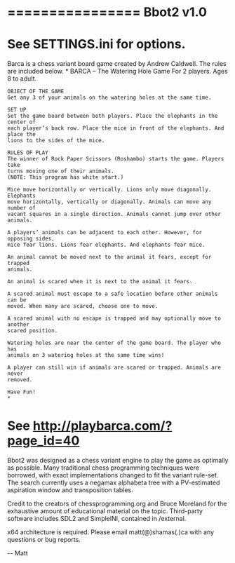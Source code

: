 ================
Bbot2 v1.0
================

See SETTINGS.ini for options.
================

Barca is a chess variant board game created by Andrew Caldwell. The rules are included
below.
	*
	BARCA – The Watering Hole Game
	For 2 players. Ages 8 to adult.

	OBJECT OF THE GAME
	Get any 3 of your animals on the watering holes at the same time.
 
	SET UP
	Set the game board between both players. Place the elephants in the center of
	each player’s back row. Place the mice in front of the elephants. And place the
	lions to the sides of the mice.
 
	RULES OF PLAY
	The winner of Rock Paper Scissors (Roshambo) starts the game. Players take
	turns moving one of their animals.
	(NOTE: This program has white start.)

	Mice move horizontally or vertically. Lions only move diagonally. Elephants
	move horizontally, vertically or diagonally. Animals can move any number of
	vacant squares in a single direction. Animals cannot jump over other animals.

	A players’ animals can be adjacent to each other. However, for opposing sides,
	mice fear lions. Lions fear elephants. And elephants fear mice.

	An animal cannot be moved next to the animal it fears, except for trapped
	animals.

	An animal is scared when it is next to the animal it fears.

	A scared animal must escape to a safe location before other animals can be
	moved. When many are scared, choose one to move.

	A scared animal with no escape is trapped and may optionally move to another
	scared position.

	Watering holes are near the center of the game board. The player who has
	animals on 3 watering holes at the same time wins!

	A player can still win if animals are scared or trapped. Animals are never
	removed.
 
	Have Fun!
	*
See http://playbarca.com/?page_id=40
================

Bbot2 was designed as a chess variant engine to play the game as optimally as
possible. Many traditional chess programming techniques were borrowed, with exact
implementations changed to fit the variant rule-set. The search currently uses a
negamax alphabeta tree with a PV-estimated aspiration window and transposition
tables.

Credit to the creators of chessprogramming.org and Bruce Moreland for the exhaustive
amount of educational material on the topic.
Third-party software includes SDL2 and SimpleINI, contained in /external.

x64 architecture is required.
Please email matt(@)shamas(.)ca with any questions or bug reports.

-- Matt